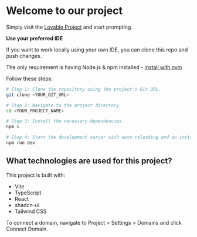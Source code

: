 # Welcome to our project



Simply visit the [Lovable Project](https://lovable.dev/projects/6b9737b2-d2d4-430c-8bcf-4be70f90ed4c) and start prompting.



**Use your preferred IDE**

If you want to work locally using your own IDE, you can clone this repo and push changes. 

The only requirement is having Node.js & npm installed - [install with nvm](https://github.com/nvm-sh/nvm#installing-and-updating)

Follow these steps:

```sh
# Step 1: Clone the repository using the project's Git URL.
git clone <YOUR_GIT_URL>

# Step 2: Navigate to the project directory.
cd <YOUR_PROJECT_NAME>

# Step 3: Install the necessary dependencies.
npm i

# Step 4: Start the development server with auto-reloading and an instant preview.
npm run dev
```





## What technologies are used for this project?

This project is built with:

- Vite
- TypeScript
- React
- shadcn-ui
- Tailwind CSS




To connect a domain, navigate to Project > Settings > Domains and click Connect Domain.

